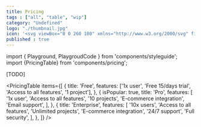```yaml
---
title: Pricing
tags : ["all", "table", "wip"]
category: "Undefined"
logo: "./thumbnail.jpg"
icon: '<svg viewBox="0 0 260 180" xmlns="http://www.w3.org/2000/svg" fill="none"><rect width="260" height="180" fill="var(--color-bg)"></rect><rect x="8" y="40" width="76" height="100" rx="4" fill="var(--color-contrast-lower)"></rect><rect x="92" y="40" width="76" height="100" rx="4" fill="var(--color-bg)" stroke="var(--color-primary)" stroke-width="2"></rect><rect x="101" y="50" width="44" height="8" fill="var(--color-contrast-high)"></rect><rect x="101" y="64" width="58" height="6" fill="var(--color-contrast-low)"></rect><rect x="101" y="74" width="52" height="6" fill="var(--color-contrast-low)"></rect><rect x="101" y="84" width="31" height="6" fill="var(--color-contrast-low)"></rect><rect x="101" y="94" width="52" height="6" fill="var(--color-contrast-low)"></rect><rect x="101" y="114" width="58" height="18" fill="var(--color-primary)"></rect><rect x="119" y="121" width="22" height="4" fill="var(--color-bg)"></rect><rect x="17" y="50" width="44" height="8" fill="var(--color-contrast-high)"></rect><rect x="17" y="64" width="58" height="6" fill="var(--color-contrast-low)"></rect><rect x="17" y="74" width="52" height="6" fill="var(--color-contrast-low)"></rect><rect x="17" y="84" width="31" height="6" fill="var(--color-contrast-low)"></rect><rect x="17" y="94" width="52" height="6" fill="var(--color-contrast-low)"></rect><rect x="17" y="114" width="58" height="18" fill="var(--color-contrast-medium)"></rect><rect x="35" y="121" width="22" height="4" fill="var(--color-bg)"></rect><rect x="176" y="40" width="76" height="100" rx="4" fill="var(--color-contrast-lower)"></rect><rect x="185" y="50" width="44" height="8" fill="var(--color-contrast-high)"></rect><rect x="185" y="64" width="58" height="6" fill="var(--color-contrast-low)"></rect><rect x="185" y="74" width="52" height="6" fill="var(--color-contrast-low)"></rect><rect x="185" y="84" width="31" height="6" fill="var(--color-contrast-low)"></rect><rect x="185" y="94" width="52" height="6" fill="var(--color-contrast-low)"></rect><rect x="185" y="114" width="58" height="18" fill="var(--color-contrast-medium)"></rect><rect x="203" y="121" width="22" height="4" fill="var(--color-bg)"></rect></svg>'
published : true
---
```

import { Playground, PlaygroudCode } from 'components/styleguide';
import {PricingTable} from 'components/pricing';

[TODO]

<PricingTable
    items={[
        {
            title: 'Free',
            features: ['1x user', 'Free 15/days trial', 'Access to all features', '1 project'],
        },
        {
            isPopular: true,
            title: 'Pro',
            features: [
                '1x user',
                'Access to all features',
                '10 projects',
                'E-commerce integration',
                'Email support',
            ],
        },
        {
            title: 'Enterprise',
            features: [
                '10x users',
                'Access to all features',
                'Unlimited projects',
                'E-commerce integration',
                '24/7 support',
                'Full security',
            ],
        },
    ]}
/>
